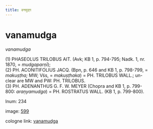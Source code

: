 ```yaml
---
title: वनमुद्ग
---
```


# vanamudga

<i>vanamudga</i>  <div n="P" />(1) <bot>PHASEOLUS TRILOBUS AIT.</bot> (Avk; KB 1, p. 794-795; Nadk. 1, nr. <div n="lb" />1870, = <i>mudgaparṇī</i>); <div n="P" />(2) <bot>PH. ACONITIFOLIUS JACQ.</bot> (Bpn, p. 646 and KB 1, p. 798-799, = <div n="lb" /><i>makuṣṭha;</i> MW; Vśs, = <i>makuṣṭhaka</i>) = <bot>PH. TRILOBUS WALL.</bot>; un- <div n="lb" />clear are MW and PW: <bot>PH. TRILOBUS.</bot> <div n="P" />(3) <bot>PH. ADENANTHUS G. F. W. MEYER</bot> (Chopra and KB 1, p. 799- <div n="lb" />800: <i>araṇyamudga</i>) = <bot>PH. ROSTRATUS WALL.</bot> (KB 1, p. 799-800).

lnum: 234

image: [599](https://www.sanskrit-lexicon.uni-koeln.de/scans/csl-apidev/servepdf.php?dict=snp&page=599)

cologne link: [vanamudga](https://sanskrit-lexicon.uni-koeln.de/scans/csl-apidev/getword.php?dict=snp&key=vanamudga)

